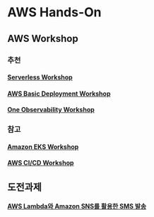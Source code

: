 # AWS Hands-On
## AWS Workshop
### 추천
#### [Serverless Workshop](https://catalog.us-east-1.prod.workshops.aws/workshops/4923c0ff-6470-46e1-9884-7c6ee63e7136/ko-KR)
#### [AWS Basic Deployment Workshop](https://catalog.us-east-1.prod.workshops.aws/workshops/3fd6c80b-39f2-4534-b69c-c400aed50c67/ko-KR)
#### [One Observability Workshop](https://catalog.us-east-1.prod.workshops.aws/workshops/31676d37-bbe9-4992-9cd1-ceae13c5116c/ko-KR)

### 참고
#### [Amazon EKS Workshop](https://www.eksworkshop.com)
#### [AWS CI/CD Workshop](https://aws-ci-cd.workshop.aws)

## 도전과제
#### [AWS Lambda와 Amazon SNS를 활용한 SMS 발송](/sending-sms/README.md)
